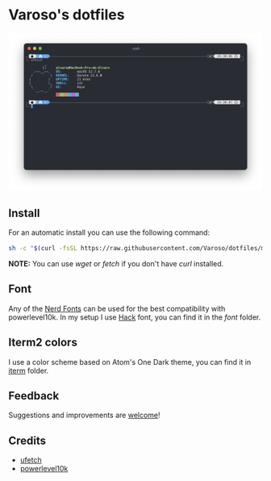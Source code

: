 # Varoso's dotfiles

![preview](assets/iterm2.png)

## Install

For an automatic install you can use the following command:

```zsh
sh -c "$(curl -fsSL https://raw.githubusercontent.com/Varoso/dotfiles/master/install.sh)" 
```

**NOTE:** You can use *wget* or *fetch* if you don't have *curl* installed.

## Font

Any of the [Nerd Fonts](https://github.com/ryanoasis/nerd-fonts) can be used for the best compatibility with powerlevel10k. In my setup I use [Hack](https://github.com/ryanoasis/nerd-fonts/tree/master/patched-fonts/Hack) font, you can find it in the *font* folder.

## Iterm2 colors

I use a color scheme based on Atom's One Dark theme, you can find it in [iterm](https://github.com/Varoso/dotfiles/tree/master/iterm) folder.

## Feedback

Suggestions and improvements are [welcome](https://github.com/Varoso/dotfiles/issues)!

## Credits

* [ufetch](https://gitlab.com/jschx/ufetch)
* [powerlevel10k](https://github.com/romkatv/powerlevel10k)

